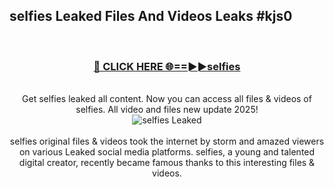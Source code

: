 ## selfies Leaked Files And Videos Leaks #kjs0
<br>
<div align="center">
<h3><a href="https://watchclip.my.id/selfies" rel="nofollow">🔴 CLICK HERE 🌐==►►selfies</a></h3>
<br>
Get selfies leaked all content. Now you can access all files & videos of selfies. All video and files new update 2025!
<br>
<a href="https://watchclip.my.id/selfies" rel="nofollow" data-target="animated-image.originalLink"><img src="https://i.ibb.co.com/WyWwxjT/player-gif2.gif" alt="selfies Leaked" style="max-width: 100%; display: inline-block;" data-target="animated-image.originalImage"></a>
<br><br>
selfies original files & videos took the internet by storm and amazed viewers on various Leaked social media platforms. selfies, a young and talented digital creator, recently became famous thanks to this interesting files & videos.
</div>
<br>